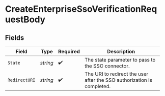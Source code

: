 # CreateEnterpriseSsoVerificationRequestBody


## Fields

| Field                                                                  | Type                                                                   | Required                                                               | Description                                                            |
| ---------------------------------------------------------------------- | ---------------------------------------------------------------------- | ---------------------------------------------------------------------- | ---------------------------------------------------------------------- |
| `State`                                                                | *string*                                                               | :heavy_check_mark:                                                     | The state parameter to pass to the SSO connector.                      |
| `RedirectURI`                                                          | *string*                                                               | :heavy_check_mark:                                                     | The URI to redirect the user after the SSO authorization is completed. |